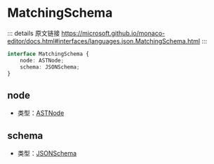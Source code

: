 # MatchingSchema

<backTop />
        
::: details 原文链接
https://microsoft.github.io/monaco-editor/docs.html#interfaces/languages.json.MatchingSchema.html
:::

```ts
interface MatchingSchema {
    node: ASTNode;
    schema: JSONSchema;
}
```

## node
- 类型：[ASTNode](/api/languages/json/ASTNode.md)
## schema
- 类型：[JSONSchema](/api/languages/json/JSONSchema.md)